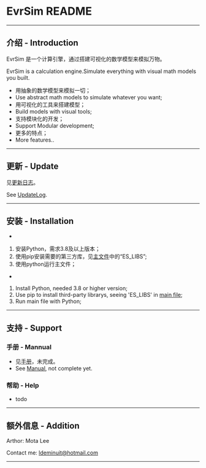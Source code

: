 # EvrSim README

---

## 介绍 - Introduction

EvrSim 是一个计算引擎，通过搭建可视化的数学模型来模拟万物。

EvrSim is a calculation engine.Simulate everything with visual math models you built.

* 用抽象的数学模型来模拟一切；
* Use abstract math models to simulate whatever you want;
* 用可视化的工具来搭建模型；
* Build models with visual tools;
* 支持模块化的开发；
* Support Modular development;
* 更多的特点；
* More features..

---

## 更新 - Update

见[更新日志](res/log/UpdateLog.md)。

See [UpdateLog](res/log/UpdateLog.md).

---

## 安装 - Installation
*
1. 安装Python，需求3.8及以上版本；
2. 使用pip安装需要的第三方库，见[主文件](EvrSim.py)中的“ES_LIBS”;
3. 使用python运行主文件；
*
1. Install Python, needed 3.8 or higher version;
2. Use pip to install third-party librarys, seeing 'ES_LIBS' in [main file](EvrSim.py);
3. Run main file with Python;
---

## 支持 - Support

### 手册 - Mannual
* 见[手册](res/doc/manual.md)，未完成。
* See [Manual](res/doc/manual.md), not complete yet.

### 帮助 - Help
* todo
---

## 额外信息 - Addition

Arthor: Mota Lee

Contact me: ldeminuit@hotmail.com

---
